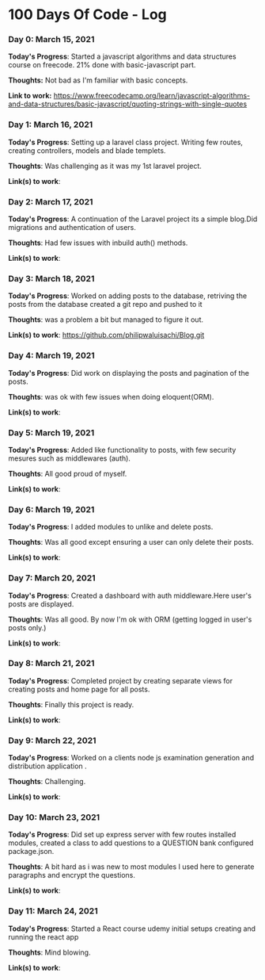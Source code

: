 # 100 Days Of Code - Log

### Day 0: March 15, 2021 

**Today's Progress**: Started a javascript algorithms and data structures course on freecode. 21% done with basic-javascript part.

**Thoughts:** Not bad as I'm familiar with basic concepts.

**Link to work:** https://www.freecodecamp.org/learn/javascript-algorithms-and-data-structures/basic-javascript/quoting-strings-with-single-quotes

### Day 1: March 16, 2021

**Today's Progress**: Setting up a laravel class project. Writing few routes, creating controllers, models and blade templets.

**Thoughts**: Was challenging as it was my 1st laravel project.

**Link(s) to work**: 

### Day 2: March 17, 2021

**Today's Progress**: A continuation of the Laravel project its a simple blog.Did migrations and authentication of users.

**Thoughts**: Had few issues with inbuild auth() methods.

**Link(s) to work**: 

### Day 3: March 18, 2021

**Today's Progress**:  Worked on adding posts to the database, retriving the posts from the database created a git repo and pushed to it

**Thoughts**: was a problem  a bit but managed to figure it out.

**Link(s) to work**: https://github.com/philipwaluisachi/Blog.git

### Day 4: March 19, 2021

**Today's Progress**: Did work on displaying the posts and pagination of the posts. 

**Thoughts**: was ok with few issues when doing eloquent(ORM).

**Link(s) to work**: 

### Day 5: March 19, 2021

**Today's Progress**: Added like functionality to posts, with few security mesures such as middlewares (auth). 

**Thoughts**: All good proud of myself.

**Link(s) to work**: 


### Day 6: March 19, 2021

**Today's Progress**: I added modules to unlike and delete posts.

**Thoughts**: Was all good except ensuring a user can only delete their posts.

**Link(s) to work**: 


### Day 7: March 20, 2021

**Today's Progress**: Created a dashboard with auth middleware.Here user's posts are displayed.

**Thoughts**: Was all good. By now I'm ok with ORM (getting logged in user's posts only.)

**Link(s) to work**: 

### Day 8: March 21, 2021

**Today's Progress**: Completed project by creating separate views for creating posts and home page for all posts.

**Thoughts**: Finally this project is ready.

**Link(s) to work**:

### Day 9: March 22, 2021

**Today's Progress**: Worked on a clients node js examination generation and distribution application .

**Thoughts**: Challenging.

**Link(s) to work**:

### Day 10: March 23, 2021

**Today's Progress**: Did set up express server with few routes installed modules, created a class to add questions to a QUESTION bank configured package.json.

**Thoughts**: A bit hard as i was new to most modules I used here to generate paragraphs and encrypt the questions.

**Link(s) to work**:

### Day 11: March 24, 2021

**Today's Progress**: Started a React course udemy initial setups creating and running the react app 

**Thoughts**: Mind blowing.

**Link(s) to work**:





